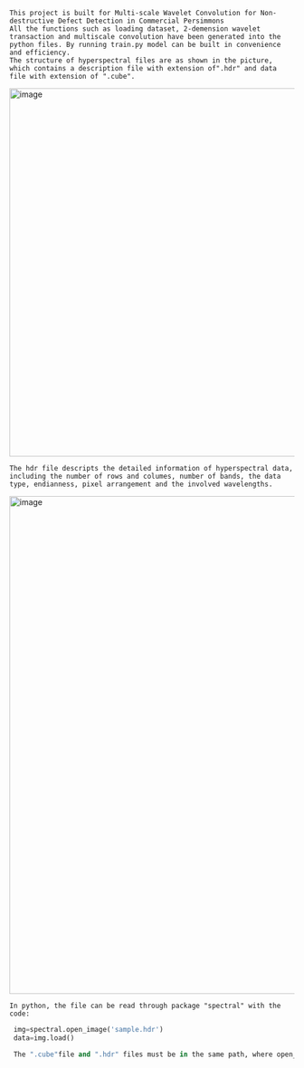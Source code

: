     This project is built for Multi-scale Wavelet Convolution for Non-destructive Defect Detection in Commercial Persimmons
    All the functions such as loading dataset, 2-demension wavelet transaction and multiscale convolution have been generated into the python files. By running train.py model can be built in convenience and efficiency.
    The structure of hyperspectral files are as shown in the picture, which contains a description file with extension of".hdr" and data file with extension of ".cube".
    
<img width="651" alt="image" src="https://github.com/user-attachments/assets/71119618-2f7a-4bb3-9582-02b7d28a3a7b">

    The hdr file descripts the detailed information of hyperspectral data, including the number of rows and columes, number of bands, the data type, endianness, pixel arrangement and the involved wavelengths.
<img width="880" alt="image" src="https://github.com/user-attachments/assets/05c3540a-2fa2-4975-925f-84f574da0598">

    In python, the file can be read through package "spectral" with the code:
   ```python
    img=spectral.open_image('sample.hdr')
    data=img.load()

    The ".cube"file and ".hdr" files must be in the same path, where open_image() function loads the description imformation while ".load()" function load the whole hyperspectral data in the same folder correspondingly according to the description. Additionally, to fit the python package we suggest adjusting the extension of ".cube" file to ".img" for more compatibility. Because the files are read in binary mode, extension only effects the process of searching files.
